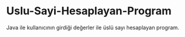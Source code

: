 # Uslu-Sayi-Hesaplayan-Program
Java ile kullanıcının girdiği değerler ile üslü sayı hesaplayan program.
